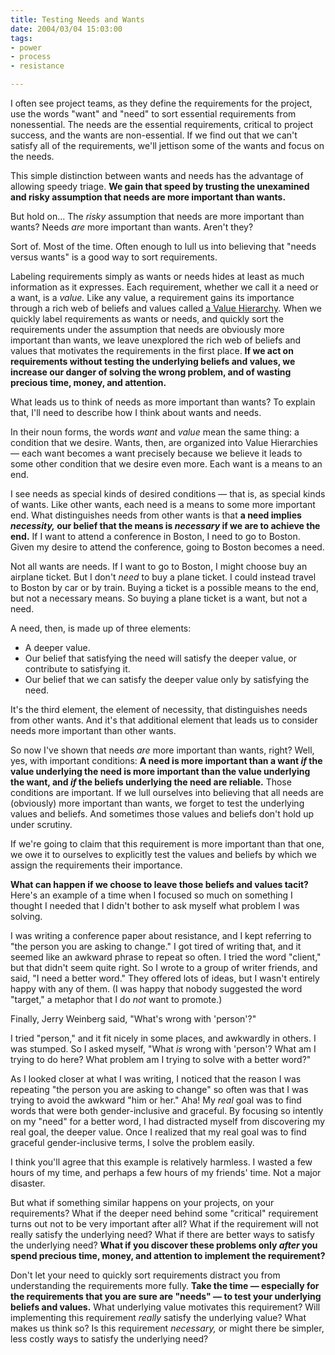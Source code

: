 ```yaml
--- 
title: Testing Needs and Wants
date: 2004/03/04 15:03:00
tags: 
- power
- process
- resistance

---
```


<p> I often see project teams, as they define the requirements for the project, use the words "want" and "need" to sort essential requirements from nonessential.  The needs are the essential requirements, critical to project success, and the wants are non-essential.  If we find out that we can't satisfy all of the requirements, we'll jettison some of the wants and focus on the needs. </p>
<p> This simple distinction between wants and needs has the advantage of allowing speedy triage.  <strong>We gain that speed by trusting the unexamined and risky assumption that needs are more important than wants.</strong>
</p>
<p> But hold on...  The <em>risky</em> assumption that needs are more important than wants?  Needs <em>are</em> more important than wants.  Aren't they? </p>
<p> Sort of.  Most of the time.  Often enough to lull us into believing that "needs versus wants" is a good way to sort requirements. </p>
<p> Labeling requirements simply as wants or needs hides at least as much information as it expresses.  Each requirement, whether we call it a need or a want, is a <em>value.</em>  Like any value, a requirement gains its importance through a rich web of beliefs and values called <a href="/2004/02/values/">a Value Hierarchy</a>.  When we quickly label requirements as wants or needs, and quickly sort the requirements under the assumption that needs are obviously more important than wants, we leave unexplored the rich web of beliefs and values that motivates the requirements in the first place.  <strong>If we act on requirements without testing the underlying beliefs and values, we increase our danger of solving the wrong problem, and of wasting precious time, money, and attention.</strong>
</p>
<p> What leads us to think of needs as more important than wants?  To explain that, I'll need to describe how I think about wants and needs. </p>
<p> In their noun forms, the words <em>want</em> and <em>value</em> mean the same thing:  a condition that we desire.  Wants, then, are organized into Value Hierarchies — each want becomes a want precisely because we believe it leads to some other condition that we desire even more.  Each want is a means to an end. </p>
<p> I see needs as special kinds of desired conditions — that is, as special kinds of wants.  Like other wants, each need is a means to some more important end.  What distinguishes needs from other wants is that <strong>a need implies <em>necessity,</em> our belief that the means is <em>necessary</em> if we are to achieve the end.</strong>  If I want to attend a conference in Boston, I need to go to Boston.  Given my desire to attend the conference, going to Boston becomes a need. </p>
<p> Not all wants are needs.  If I want to go to Boston, I might choose buy an airplane ticket.  But I don't <em>need</em> to buy a plane ticket.  I could instead travel to Boston by car or by train.  Buying a ticket is a possible means to the end, but not a necessary means.  So buying a plane ticket is a want, but not a need. </p>
<p> A need, then, is made up of three elements: </p>
<ul>
<li>A deeper value.</li>
<li>Our belief that satisfying the need will satisfy the deeper value, or contribute to satisfying it.</li>
<li>Our belief that we can satisfy the deeper value only by satisfying the need.</li>
</ul>
<p> It's the third element, the element of necessity, that distinguishes needs from other wants.  And it's that additional element that leads us to consider needs more important than other wants. </p>
<p> So now I've shown that needs <em>are</em> more important than wants, right?  Well, yes, with important conditions: <strong>A need is more important than a want <em>if</em> the value underlying the need is more important than the value underlying the want, and <em>if</em> the beliefs underlying the need are reliable.</strong>  Those conditions are important.  If we lull ourselves into believing that all needs are (obviously) more important than wants, we forget to test the underlying values and beliefs.  And sometimes those values and beliefs don't hold up under scrutiny. </p>
<p> If we're going to claim that this requirement is more important than that one, we owe it to ourselves to explicitly test the values and beliefs by which we assign the requirements their importance. </p>
<p>
<strong>What can happen if we choose to leave those beliefs and values tacit?</strong>  Here's an example of a time when I focused so much on something I thought I needed that I didn't bother to ask myself what problem I was solving. </p>
<p> I was writing a conference paper about resistance, and I kept referring to "the person you are asking to change."  I got tired of writing that, and it seemed like an awkward phrase to repeat so often.  I tried the word "client," but that didn't seem quite right.  So I wrote to a group of writer friends, and said, "I need a better word."  They offered lots of ideas, but I wasn't entirely happy with any of them.  (I was happy that nobody suggested the word "target," a metaphor that I do <em>not</em> want to promote.) </p>
<p> Finally, Jerry Weinberg said, "What's wrong with 'person'?" </p>
<p> I tried "person," and it fit nicely in some places, and awkwardly in others.  I was stumped.  So I asked myself, "What <em>is</em> wrong with 'person'?  What am I trying to do here?  What problem am I trying to solve with a better word?" </p>
<p> As I looked closer at what I was writing, I noticed that the reason I was repeating "the person you are asking to change" so often was that I was trying to avoid the awkward "him or her."  Aha!  My <em>real</em> goal was to find words that were both gender-inclusive and graceful.  By focusing so intently on my "need" for a better word, I had distracted myself from discovering my real goal, the deeper value.  Once I realized that my real goal was to find graceful gender-inclusive terms, I solve the problem easily. </p>
<p> I think you'll agree that this example is relatively harmless.  I wasted a few hours of my time, and perhaps a few hours of my friends' time.  Not a major disaster. </p>
<p> But what if something similar happens on your projects, on your requirements?  What if the deeper need behind some "critical" requirement turns out not to be very important after all?  What if the requirement will not really satisfy the underlying need?  What if there are better ways to satisfy the underlying need?  <strong>What if you discover these problems only <em>after</em> you spend precious time, money, and attention to implement the requirement?</strong>
</p>
<p> Don't let your need to quickly sort requirements distract you from understanding the requirements more fully.  <strong>Take the time — especially for the requirements that you are sure are "needs" — to test your underlying beliefs and values.</strong>  What underlying value motivates this requirement?  Will implementing this requirement <em>really</em> satisfy the underlying value?  What makes us think so?  Is this requirement <em>necessary,</em> or might there be simpler, less costly ways to satisfy the underlying need? </p>
